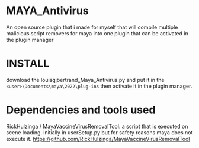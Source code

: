# MAYA_Antivirus
An open source plugin that i made for myself that will compile multiple malicious script removers for maya into one plugin that can be activated in the plugin manager


# INSTALL
download the louisgjbertrand_Maya_Antivirus.py and put it in the `<user>\Documents\maya\2022\plug-ins` then activate it in the plugin manager.

# Dependencies and tools used

RickHulzinga / MayaVaccineVirusRemovalTool:
a script that is executed on scene loading. initially in userSetup.py but for safety reasons maya does not execute it.
https://github.com/RickHulzinga/MayaVaccineVirusRemovalTool

